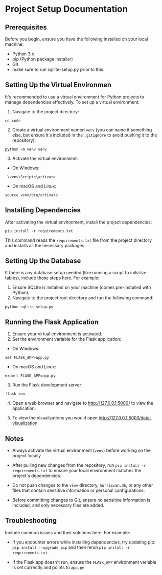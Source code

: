 # Project Setup Documentation

## Prerequisites

Before you begin, ensure you have the following installed on your local machine:
- Python 3.x
- pip (Python package installer)
- Git
- make sure to run sqllite-setup.py prior to this

## Setting Up the Virtual Environmen

It's recommended to use a virtual environment for Python projects to manage dependencies effectively. To set up a virtual environment:

1. Navigate to the project directory:

```
cd code
```

2. Create a virtual environment named `venv` (you can name it something else, but ensure it's included in the `.gitignore` to avoid pushing it to the repository):

```
python -m venv venv
```

3. Activate the virtual environment:

- On Windows:

```
.\venv\Scripts\activate
```

- On macOS and Linux:

```
source venv/bin/activate
```

## Installing Dependencies

After activating the virtual environment, install the project dependencies:

```
pip install -r requirements.txt
```

This command reads the `requirements.txt` file from the project directory and installs all the necessary packages.

## Setting Up the Database
If there is any database setup needed (like running a script to initialize tables), include those steps here. For example:

1. Ensure SQLite is installed on your machine (comes pre-installed with Python).
2. Navigate to the project root directory and run the following command:

```
python sqlite_setup.py
```

## Running the Flask Application

1. Ensure your virtual environment is activated.
2. Set the environment variable for the Flask application:
- On Windows:

```
set FLASK_APP=app.py
```

- On macOS and Linux:

```
export FLASK_APP=app.py
```

3. Run the Flask development server:

```
flask run
```

4. Open a web browser and navigate to http://127.0.0.1:5000/ to view the application.

5. To view the visualizations you would open http://127.0.0.1:5000/data-visualization

## Notes

- Always activate the virtual environment (`venv`) before working on the project locally.

- After pulling new changes from the repository, run `pip install -r requirements.txt` to ensure your local environment matches the project's dependencies.

- Do not push changes to the `venv` directory, `hurriscan.db`, or any other files that contain sensitive information or personal configurations.

- Before committing changes to Git, ensure no sensitive information is included, and only necessary files are added.

## Troubleshooting

Include common issues and their solutions here. For example:

- If you encounter errors while installing dependencies, try updating pip: `pip install --upgrade pip` and then rerun `pip install -r requirements.txt`.

- If the Flask app doesn't run, ensure the `FLASK_APP` environment variable is set correctly and points to `app.py`